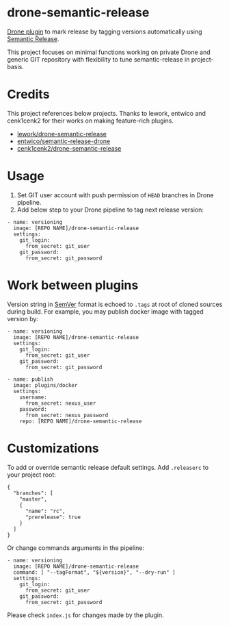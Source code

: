 # drone-semantic-release

[Drone plugin](https://docs.drone.io/pipeline/docker/syntax/plugins/) to mark release by tagging versions automatically using [Semantic Release](https://github.com/semantic-release/semantic-release).

This project focuses on minimal functions working on private Drone and generic GIT repository with flexibility to tune semantic-release in project-basis.

# Credits
This project references below projects. Thanks to lework, entwico and cenk1cenk2 for their works on making feature-rich plugins.

* [lework/drone-semantic-release](https://github.com/lework/drone-semantic-release)
* [entwico/semantic-release-drone](https://github.com/entwico/semantic-release-drone)
* [cenk1cenk2/drone-semantic-release](https://github.com/cenk1cenk2/drone-semantic-release)

# Usage
1. Set GIT user account with push permission of `HEAD` branches in Drone pipeline. 
2. Add below step to your Drone pipeline to tag next release version:
```
- name: versioning
  image: [REPO NAME]/drone-semantic-release
  settings:
    git_login:
      from_secret: git_user
    git_password:
      from_secret: git_password
```

# Work between plugins
Version string in [SemVer](https://semver.org/) format is echoed to `.tags` at root of cloned sources during build. For example, you may publish docker image with tagged version by:
```
- name: versioning
  image: [REPO NAME]/drone-semantic-release
  settings:
    git_login:
      from_secret: git_user
    git_password:
      from_secret: git_password

- name: publish
  image: plugins/docker
  settings:
    username:
      from_secret: nexus_user
    password:
      from_secret: nexus_password
    repo: [REPO NAME]/drone-semantic-release
```

# Customizations
To add or override semantic release default settings. Add `.releaserc` to your project root:
```
{
  "branches": [
    "master",
    {
      "name": "rc",
      "prerelease": true
    }
  ]
}
```
Or change commands arguments in the pipeline:
```
- name: versioning
  image: [REPO NAME]/drone-semantic-release
  command: [ "--tagFormat", "${version}", "--dry-run" ]
  settings:
    git_login:
      from_secret: git_user
    git_password:
      from_secret: git_password
```
Please check `index.js` for changes made by the plugin.